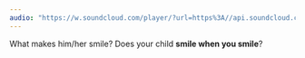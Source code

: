 ```yaml
---
audio: "https://w.soundcloud.com/player/?url=https%3A//api.soundcloud.com/tracks/1406299291%3Fsecret_token%3Ds-SxNxajk4QyO&color=%23ff5500&auto_play=true&hide_related=false&show_comments=true&show_user=true&show_reposts=false&show_teaser=true&visual=true"
---
```


What makes him/her smile? Does your child <strong>smile when you smile</strong>?